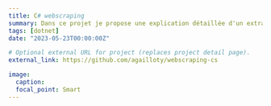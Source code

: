 ```yaml
---
title: C# webscraping
summary: Dans ce projet je propose une explication détaillée d'un extrait de code C# qui utilise la bibliothèque HtmlAgilityPack pour extraire des informations sur des offres d'emploi que nous sérialisons en Json.
tags: [dotnet]
date: "2023-05-23T00:00:00Z"

# Optional external URL for project (replaces project detail page).
external_link: https://github.com/agailloty/webscraping-cs

image:
  caption: 
  focal_point: Smart
---
```

